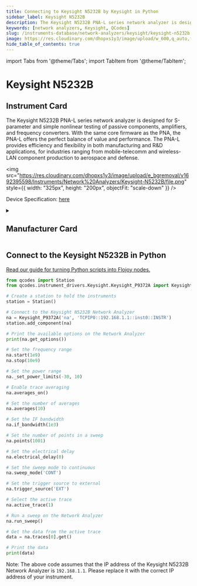 ```yaml
---
title: Connecting to Keysight N5232B by Keysight in Python
sidebar_label: Keysight N5232B
description: The Keysight N5232B PNA-L series network analyzer is designed for S-parameter and simple nonlinear testing of passive components, amplifiers, and frequency converters. With the same core firmware as the PNA, the PNA-L offers the perfect balance of value and performance. The PNA-L provides efficiency and flexibility in both manufacturing and R&D applications, for industries ranging from mobile-telecomm and wireless-LAN component production to aerospace and defense.
keywords: [network analyzers, Keysight, QCodes]
slug: /instruments-database/network-analyzers/keysight/keysight-n5232b
image: https://res.cloudinary.com/dhopxs1y3/image/upload/w_600,q_auto,f_auto/e_bgremoval/v1692395598/Instruments/Network%20Analyzers/Keysight-N5232B/file.jpg
hide_table_of_contents: true
---
```


import Tabs from '@theme/Tabs';
import TabItem from '@theme/TabItem';

# Keysight N5232B

## Instrument Card

<div className="flex">

<div>

The Keysight N5232B PNA-L series network analyzer is designed for S-parameter and simple nonlinear testing of passive components, amplifiers, and frequency converters. With the same core firmware as the PNA, the PNA-L offers the perfect balance of value and performance. The PNA-L provides efficiency and flexibility in both manufacturing and R&D applications, for industries ranging from mobile-telecomm and wireless-LAN component production to aerospace and defense.

</div>

<img src="https://res.cloudinary.com/dhopxs1y3/image/upload/e_bgremoval/v1692395598/Instruments/Network%20Analyzers/Keysight-N5232B/file.png" style={{ width: "325px", height: "200px", objectFit: "scale-down" }} />

</div>

<div className="flex text-center">

<p>Device Specification: <a target="\_blank" href="https://www.keysight.com/us/en/assets/9018-04392/technical-specifications/9018-04392.pdf">here</a></p>

</div>

<details style={{ marginTop: "15px"}}>
<summary><h2>Manufacturer Card</h2></summary>

<img src="https://res.cloudinary.com/dhopxs1y3/image/upload/v1692125973/Instruments/Vendor%20Logos/Keysight.png" style={{ width: "100%", height: "170px",objectFit: "scale-down" }} />

Keysight Technologies, or Keysight, is an American company that manufactures electronics test and measurement equipment and software.

<ul>
  <li>Headquarters: USA</li>
  <li>Yearly Revenue (millions, USD): 5420.0</li>
  <li>Vendor Website: <a href="https://www.keysight.com/us/en/home.html">here</a></li>
</ul>
</details>

## Connect to the Keysight N5232B in Python

[Read our guide for turning Python scripts into Flojoy nodes.](https://docs.flojoy.ai/custom-nodes/creating-custom-node/)
<Tabs>
<TabItem value="QCodes" label="QCodes">

```python
from qcodes import Station
from qcodes.instrument_drivers.Keysight.Keysight_P9372A import Keysight_P9372A

# Create a station to hold the instruments
station = Station()

# Connect to the Keysight N5232B Network Analyzer
na = Keysight_P9372A('na', 'TCPIP0::192.168.1.1::inst0::INSTR')
station.add_component(na)

# Print the available options on the Network Analyzer
print(na.get_options())

# Set the frequency range
na.start(1e9)
na.stop(10e9)

# Set the power range
na._set_power_limits(-30, 10)

# Enable trace averaging
na.averages_on()

# Set the number of averages
na.averages(10)

# Set the IF bandwidth
na.if_bandwidth(1e3)

# Set the number of points in a sweep
na.points(1001)

# Set the electrical delay
na.electrical_delay(0)

# Set the sweep mode to continuous
na.sweep_mode('CONT')

# Set the trigger source to external
na.trigger_source('EXT')

# Select the active trace
na.active_trace(1)

# Run a sweep on the Network Analyzer
na.run_sweep()

# Get the data from the active trace
data = na.traces[0].get()

# Print the data
print(data)
```

Note: The above code assumes that the IP address of the Keysight N5232B Network Analyzer is `192.168.1.1`. Please replace it with the correct IP address of your instrument.

</TabItem>
</Tabs>